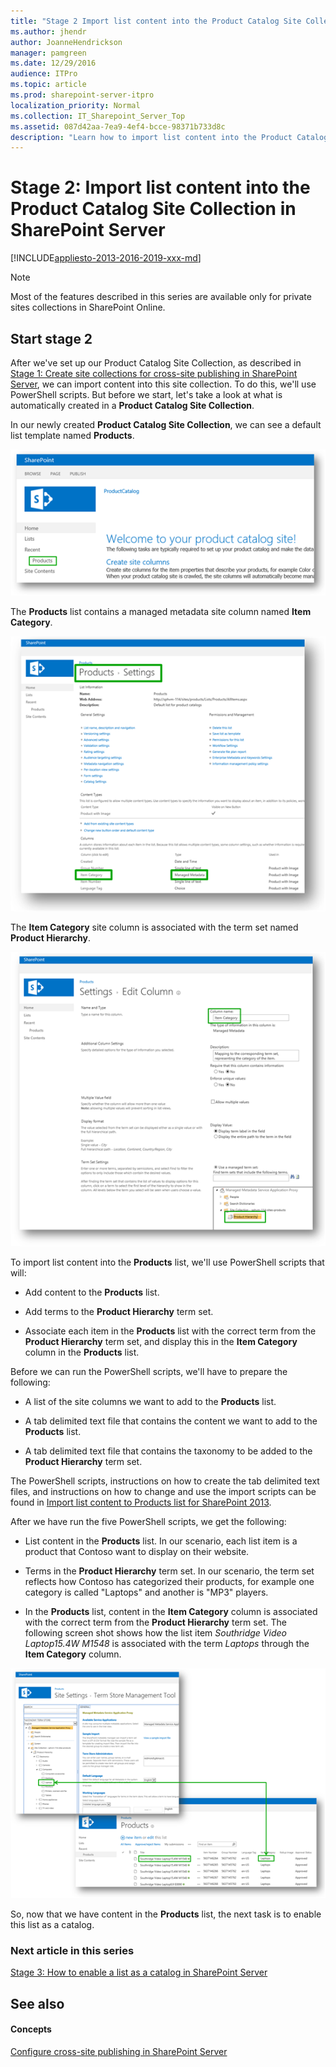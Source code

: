 ```yaml
---
title: "Stage 2 Import list content into the Product Catalog Site Collection in SharePoint Server"
ms.author: jhendr
author: JoanneHendrickson
manager: pamgreen
ms.date: 12/29/2016
audience: ITPro
ms.topic: article
ms.prod: sharepoint-server-itpro
localization_priority: Normal
ms.collection: IT_Sharepoint_Server_Top
ms.assetid: 087d42aa-7ea9-4ef4-bcce-98371b733d8c
description: "Learn how to import list content into the Product Catalog Site Collection in SharePoint Server 2016."
---
```


# Stage 2: Import list content into the Product Catalog Site Collection in SharePoint Server

[!INCLUDE[appliesto-2013-2016-2019-xxx-md](../includes/appliesto-2013-2016-2019-xxx-md.md)]
  
> [!NOTE]
> Most of the features described in this series are available only for private sites collections in SharePoint Online. 
  
## Start stage 2

After we've set up our Product Catalog Site Collection, as described in [Stage 1: Create site collections for cross-site publishing in SharePoint Server](stage-1-create-site-collections-for-cross-site-publishing.md), we can import content into this site collection. To do this, we'll use PowerShell scripts. But before we start, let's take a look at what is automatically created in a **Product Catalog Site Collection**. 
  
In our newly created **Product Catalog Site Collection**, we can see a default list template named **Products**. 
  
![Product List](../media/OTCSP_ProductsList.PNG)
  
The **Products** list contains a managed metadata site column named **Item Category**. 
  
![Item Category](../media/OTCSP_ItemCategory.PNG)
  
The **Item Category** site column is associated with the term set named **Product Hierarchy**. 
  
![Product Hierarchy](../media/OTCSP_ProductHierarchy.PNG)
  
To import list content into the **Products** list, we'll use PowerShell scripts that will: 
  
- Add content to the **Products** list. 
    
- Add terms to the **Product Hierarchy** term set. 
    
- Associate each item in the **Products** list with the correct term from the **Product Hierarchy** term set, and display this in the **Item Category** column in the **Products** list. 
    
Before we can run the PowerShell scripts, we'll have to prepare the following:
  
- A list of the site columns we want to add to the **Products** list. 
    
- A tab delimited text file that contains the content we want to add to the **Products** list. 
    
- A tab delimited text file that contains the taxonomy to be added to the **Product Hierarchy** term set. 
    
The PowerShell scripts, instructions on how to create the tab delimited text files, and instructions on how to change and use the import scripts can be found in [Import list content to Products list for SharePoint 2013](https://go.microsoft.com/fwlink/p/?LinkId=400443).
  
After we have run the five PowerShell scripts, we get the following:
  
- List content in the **Products** list. In our scenario, each list item is a product that Contoso want to display on their website. 
    
- Terms in the **Product Hierarchy** term set. In our scenario, the term set reflects how Contoso has categorized their products, for example one category is called "Laptops" and another is "MP3" players. 
    
- In the **Products** list, content in the **Item Category** column is associated with the correct term from the **Product Hierarchy** term set. The following screen shot shows how the list item  *Southridge Video Laptop15.4W M1548*  is associated with the term  *Laptops*  through the **Item Category** column. 
    
![Item Term Connection](../media/OTCSP_ItemTermConnection.PNG)
  
So, now that we have content in the **Products** list, the next task is to enable this list as a catalog. 
  
### Next article in this series

[Stage 3: How to enable a list as a catalog in SharePoint Server](stage-3-how-to-enable-a-list-as-a-catalog.md)
  
## See also

#### Concepts

[Configure cross-site publishing in SharePoint Server](configure-cross-site-publishing.md)

